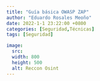 ```yaml
---
title: "Guía básica OWASP ZAP"
author: "Eduardo Rosales Meoño"
date: 2022-1-1 23:22:00 +0800
categories: [Seguridad,Técnicas]
tags: [Seguridad]

image:
  src: 
  width: 800
  height: 500
  alt: Reccon Osint
---
```



